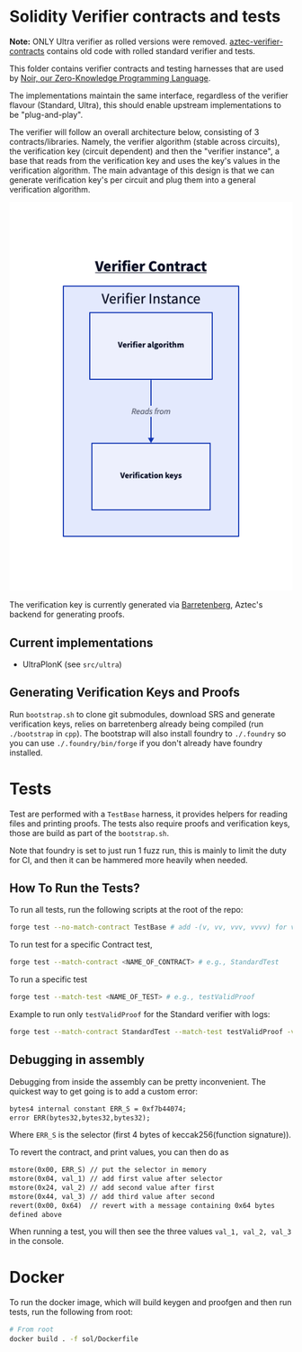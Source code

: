 # Solidity Verifier contracts and tests

**Note:** ONLY Ultra verifier as rolled versions were removed. [aztec-verifier-contracts](https://github.com/AztecProtocol/aztec-verifier-contracts) contains old code with rolled standard verifier and tests.

This folder contains verifier contracts and testing harnesses that are used by [Noir, our Zero-Knowledge Programming Language](https://github.com/noir-lang/noir).

The implementations maintain the same interface, regardless of the verifier flavour (Standard, Ultra), this should enable upstream implementations to be "plug-and-play".

The verifier will follow an overall architecture below, consisting of 3 contracts/libraries. Namely, the verifier algorithm (stable across circuits), the verification key (circuit dependent) and then the "verifier instance", a base that reads from the verification key and uses the key's values in the verification algorithm. The main advantage of this design is that we can generate verification key's per circuit and plug them into a general verification algorithm.

![Verifier architecture](./figures/verifier.png)

The verification key is currently generated via [Barretenberg](https://github.com/AztecProtocol/barretenberg/blob/master/cpp/src/barretenberg/plonk/proof_system/verification_key/sol_gen.hpp), Aztec's backend for generating proofs.

## Current implementations

- UltraPlonK (see `src/ultra`)

## Generating Verification Keys and Proofs

Run `bootstrap.sh` to clone git submodules, download SRS and generate verification keys, relies on barretenberg already being compiled (run `./bootstrap` in `cpp`). The bootstrap will also install foundry to `./.foundry` so you can use `./.foundry/bin/forge` if you don't already have foundry installed.

# Tests

Test are performed with a `TestBase` harness, it provides helpers for reading files and printing proofs. The tests also require proofs and verification keys, those are build as part of the `bootstrap.sh`.

Note that foundry is set to just run 1 fuzz run, this is mainly to limit the duty for CI, and then it can be hammered more heavily when needed.

## How To Run the Tests?

To run all tests, run the following scripts at the root of the repo:

```bash
forge test --no-match-contract TestBase # add -(v, vv, vvv, vvvv) for verbosity of logs, no logs emitted as default
```

To run test for a specific Contract test,

```bash
forge test --match-contract <NAME_OF_CONTRACT> # e.g., StandardTest
```

To run a specific test

```bash
forge test --match-test <NAME_OF_TEST> # e.g., testValidProof
```

Example to run only `testValidProof` for the Standard verifier with logs:

```bash
forge test --match-contract StandardTest --match-test testValidProof -vvvv
```

## Debugging in assembly

Debugging from inside the assembly can be pretty inconvenient. The quickest way to get going is to add a custom error:

```solidity
bytes4 internal constant ERR_S = 0xf7b44074;
error ERR(bytes32,bytes32,bytes32);
```

Where `ERR_S` is the selector (first 4 bytes of keccak256(function signature)).

To revert the contract, and print values, you can then do as

```solidity
mstore(0x00, ERR_S) // put the selector in memory
mstore(0x04, val_1) // add first value after selector
mstore(0x24, val_2) // add second value after first
mstore(0x44, val_3) // add third value after second
revert(0x00, 0x64)  // revert with a message containing 0x64 bytes defined above
```

When running a test, you will then see the three values `val_1, val_2, val_3` in the console.

# Docker

To run the docker image, which will build keygen and proofgen and then run tests, run the following from root:

```bash
# From root
docker build . -f sol/Dockerfile
```
